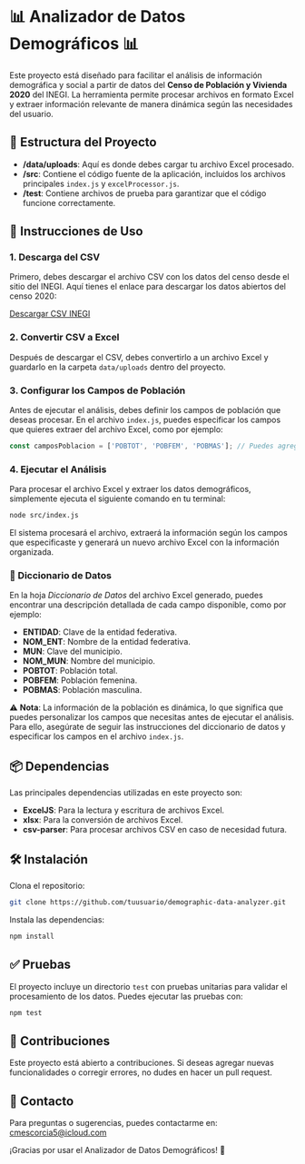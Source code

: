 
# 📊 Analizador de Datos Demográficos 📊

Este proyecto está diseñado para facilitar el análisis de información demográfica y social a partir de datos del **Censo de Población y Vivienda 2020** del INEGI. La herramienta permite procesar archivos en formato Excel y extraer información relevante de manera dinámica según las necesidades del usuario.

## 📂 Estructura del Proyecto

- **/data/uploads**: Aquí es donde debes cargar tu archivo Excel procesado.
- **/src**: Contiene el código fuente de la aplicación, incluidos los archivos principales `index.js` y `excelProcessor.js`.
- **/test**: Contiene archivos de prueba para garantizar que el código funcione correctamente.

## 🚀 Instrucciones de Uso

### 1. Descarga del CSV

Primero, debes descargar el archivo CSV con los datos del censo desde el sitio del INEGI. Aquí tienes el enlace para descargar los datos abiertos del censo 2020:

[Descargar CSV INEGI](https://www.inegi.org.mx/programas/ccpv/2020/#datos_abiertos)

### 2. Convertir CSV a Excel

Después de descargar el CSV, debes convertirlo a un archivo Excel y guardarlo en la carpeta `data/uploads` dentro del proyecto.

### 3. Configurar los Campos de Población

Antes de ejecutar el análisis, debes definir los campos de población que deseas procesar. En el archivo `index.js`, puedes especificar los campos que quieres extraer del archivo Excel, como por ejemplo:

```javascript
const camposPoblacion = ['POBTOT', 'POBFEM', 'POBMAS']; // Puedes agregar más campos según el diccionario de datos
```

### 4. Ejecutar el Análisis

Para procesar el archivo Excel y extraer los datos demográficos, simplemente ejecuta el siguiente comando en tu terminal:

```bash
node src/index.js
```

El sistema procesará el archivo, extraerá la información según los campos que especificaste y generará un nuevo archivo Excel con la información organizada.

### 📑 Diccionario de Datos

En la hoja *Diccionario de Datos* del archivo Excel generado, puedes encontrar una descripción detallada de cada campo disponible, como por ejemplo:

- **ENTIDAD**: Clave de la entidad federativa.
- **NOM_ENT**: Nombre de la entidad federativa.
- **MUN**: Clave del municipio.
- **NOM_MUN**: Nombre del municipio.
- **POBTOT**: Población total.
- **POBFEM**: Población femenina.
- **POBMAS**: Población masculina.

⚠️ **Nota**: La información de la población es dinámica, lo que significa que puedes personalizar los campos que necesitas antes de ejecutar el análisis. Para ello, asegúrate de seguir las instrucciones del diccionario de datos y especificar los campos en el archivo `index.js`.

## 📦 Dependencias

Las principales dependencias utilizadas en este proyecto son:

- **ExcelJS**: Para la lectura y escritura de archivos Excel.
- **xlsx**: Para la conversión de archivos Excel.
- **csv-parser**: Para procesar archivos CSV en caso de necesidad futura.

## 🛠️ Instalación

Clona el repositorio:

```bash
git clone https://github.com/tuusuario/demographic-data-analyzer.git
```

Instala las dependencias:

```bash
npm install
```

## ✅ Pruebas

El proyecto incluye un directorio `test` con pruebas unitarias para validar el procesamiento de los datos. Puedes ejecutar las pruebas con:

```bash
npm test
```

## 🎯 Contribuciones

Este proyecto está abierto a contribuciones. Si deseas agregar nuevas funcionalidades o corregir errores, no dudes en hacer un pull request.

## 📧 Contacto

Para preguntas o sugerencias, puedes contactarme en: cmescorcia5@icloud.com

¡Gracias por usar el Analizador de Datos Demográficos! 🚀
